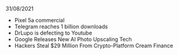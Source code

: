 31/08/2021

- Pixel 5a commercial
- Telegram reaches 1 billion downloads
- DrLupo is defecting to Youtube
- Google Releases New AI Photo Upscaling Tech
- Hackers Steal $29 Million From Crypto-Platform Cream Finance